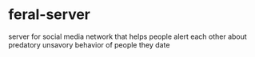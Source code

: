 # feral-server
server for social media network that helps people alert each other about predatory unsavory behavior of people they date 
